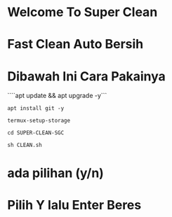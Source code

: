 # Welcome To Super Clean

# Fast Clean Auto Bersih

# Dibawah Ini Cara Pakainya

````apt update && apt upgrade -y```

```apt install git -y```

```termux-setup-storage```

```cd SUPER-CLEAN-SGC```

```sh CLEAN.sh```

# ada pilihan (y/n)

# Pilih Y lalu Enter Beres
